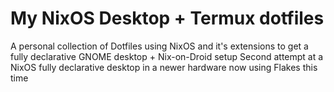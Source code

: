 # My NixOS Desktop + Termux dotfiles
A personal collection of Dotfiles using NixOS and it's extensions to get a fully declarative GNOME desktop + Nix-on-Droid setup
Second attempt at a NixOS fully declarative desktop in a newer hardware now using Flakes this time
